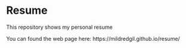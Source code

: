 <h1>Resume</h1>

<p>This repository shows my personal resume</p>
<p>You can found the web page here: <a>https://mildredgil.github.io/resume/</a>
